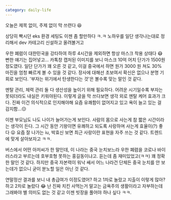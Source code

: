```yaml
---
category: daily-life
---
```



오늘은 제목 없이, 주제 없이 막 쓰련다 😆

상당히 빡시던 eks 환경 세팅도 이젠 좀 할만하다 ㅋ.ㅋ
노하우를 일단 생각나는대로 정리해서 dev 카테고리 신설하고 올려볼거고  

우한 폐렴이 대한민국을 강타하여 하루 4시간을 제외하면 항상 마스크 착용 상태다 😷 
뻔한 얘기는 집어넣고...
카톡창 캡처된 이미지를 보니 마스크 10억 어치 단가가 1500원 정도였다. 
일단 단가가 꽤 오른 것 같고,
이걸 중국에서 하면 원가 3000 원 쳐도 30% 마진을 엄청 빠르게 볼 수 있을 것 같다.
장사에 대해선 초보여서 확신은 없으나 분명 기회로 보인다. 
'부자는 위기에서 탄생한다는 것'은 볼수록 맞는 말인 것 같다.

멘탈 관리, 체력 관리 둘 다 생산성을 높이기 위해 필요하다.
어려운 시기일수록 부자는 못되더라도 내실은 키워야된다.
이렇게 글을 막 쓰다보면 생각 외로 멘탈 케어 효과가 크다. 진짜 이건 의식적으로 인지해야해
요즘 유쾌함이 없어지고 있고 욕이 늘고 있는 걸 감지함...😔 

이젠 부모님도 나도 나이가 늘어가는게 보인다. 
사람의 몸으로 사는게 참 짧은 시간이라는 생각이 든다.
그 시간 동안 기왕이면 유쾌하고 되도록 사랑하며 사는게 효율이(?) 좋다 😛
요즘 잘 나가는 iu, 박효신 보면 최근 사랑이란 표현을 자주 쓰는 것 같다.
트렌드에 맞게 살아보자고 ㅋㅋ.

버스에서 어떤 아저씨가 한 말인데, 이 나라는 중국 눈치보느라 우한 폐렴을 코로나 바이러스라고
부르는데 호부호형 못하는 홍길동이냐고. 듣는데 좀 재미있었고(ㅋㅋ) 꽤 정확한 말인 것 같다.
하지만 중국 자본력이 워낙 쌔서 어느 나라건 단체든 중국 눈치를 안 보는데가 없으니
굳이 분노할 일은 아닌 것 같다.

연말정산 결과를 보니 내 총급여가 이정도였어? 하고 1차로 놀랐고
지출이 이렇게 많아? 하고 2차로 놀랐다 😂
난 진짜 치킨 사먹는거 말고는 금욕주의 생활이라고 자부하는데 
그래봐야 별 의미도 없는 것 같고 이젠 빗장을 풀어야 하나 싶다 ㅋㅋ.
